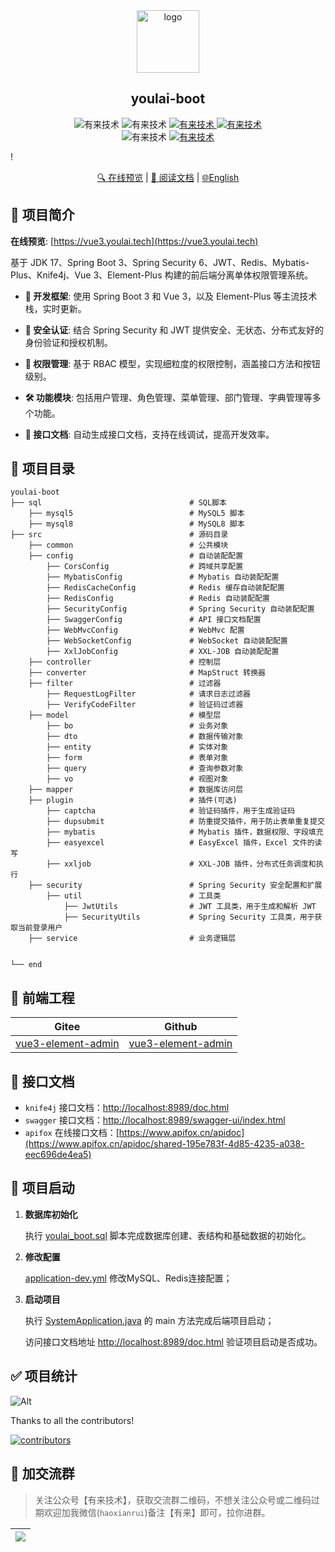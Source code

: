 
<div align="center">
   <img alt="logo" width="100" height="100" src="https://raw.gitmirror.com/youlaitech/image/main/docs/yb-200x200.png">
   <h2>youlai-boot</h2>
   <img alt="有来技术" src="https://img.shields.io/badge/Java -17-brightgreen.svg"/>
   <img alt="有来技术" src="https://img.shields.io/badge/SpringBoot-3.3.0-green.svg"/>
   <a href="https://gitee.com/youlaiorg/youlai-boot" target="_blank">
     <img alt="有来技术" src="https://gitee.com/youlaiorg/youlai-boot/badge/star.svg"/>
   </a>     
   <a href="https://github.com/haoxianrui" target="_blank">
     <img alt="有来技术" src="https://img.shields.io/github/stars/haoxianrui/youlai-boot.svg?style=social&label=Stars"/>
   </a>
   <br/>
   <img alt="有来技术" src="https://img.shields.io/badge/license-Apache%20License%202.0-blue.svg"/>
   <a href="https://gitee.com/youlaiorg" target="_blank">
     <img alt="有来技术" src="https://img.shields.io/badge/Author-有来开源组织-orange.svg"/>
   </a>
</div>

!

<div align="center">
  <a target="_blank" href="https://admin.youlai.tech/">🔍 在线预览</a> |  <a target="_blank" href="https://doc.youlai.tech/%E5%89%8D%E5%90%8E%E7%AB%AF%E6%A8%A1%E6%9D%BF/%E5%90%8E%E7%AB%AF%E6%89%8B%E5%86%8C/%E9%A1%B9%E7%9B%AE%E7%AE%80%E4%BB%8B.html">📖 阅读文档</a> | <a href="./README.en-US.md">🌐English</a>
</div>

## 📢 项目简介

**在线预览**: [https://vue3.youlai.tech](https://vue3.youlai.tech)

基于 JDK 17、Spring Boot 3、Spring Security 6、JWT、Redis、Mybatis-Plus、Knife4j、Vue 3、Element-Plus 构建的前后端分离单体权限管理系统。

- **🚀 开发框架**: 使用 Spring Boot 3 和 Vue 3，以及 Element-Plus 等主流技术栈，实时更新。

- **🔐 安全认证**: 结合 Spring Security 和 JWT 提供安全、无状态、分布式友好的身份验证和授权机制。

- **🔑 权限管理**: 基于 RBAC 模型，实现细粒度的权限控制，涵盖接口方法和按钮级别。

- **🛠️ 功能模块**: 包括用户管理、角色管理、菜单管理、部门管理、字典管理等多个功能。

- **📘 接口文档**: 自动生成接口文档，支持在线调试，提高开发效率。

## 📁 项目目录
```
youlai-boot
├── sql                                 # SQL脚本
    ├── mysql5                          # MySQL5 脚本
    ├── mysql8                          # MySQL8 脚本
├── src                                 # 源码目录
    ├── common                          # 公共模块
    ├── config                          # 自动装配配置
        ├── CorsConfig                  # 跨域共享配置
        ├── MybatisConfig               # Mybatis 自动装配配置
        ├── RedisCacheConfig            # Redis 缓存自动装配配置
        ├── RedisConfig                 # Redis 自动装配配置
        ├── SecurityConfig              # Spring Security 自动装配配置
        ├── SwaggerConfig               # API 接口文档配置
        ├── WebMvcConfig                # WebMvc 配置
        ├── WebSocketConfig             # WebSocket 自动装配配置
        ├── XxlJobConfig                # XXL-JOB 自动装配配置
    ├── controller                      # 控制层
    ├── converter                       # MapStruct 转换器
    ├── filter                          # 过滤器
        ├── RequestLogFilter            # 请求日志过滤器
        ├── VerifyCodeFilter            # 验证码过滤器
    ├── model                           # 模型层
        ├── bo                          # 业务对象
        ├── dto                         # 数据传输对象
        ├── entity                      # 实体对象
        ├── form                        # 表单对象
        ├── query                       # 查询参数对象
        ├── vo                          # 视图对象
    ├── mapper                          # 数据库访问层
    ├── plugin                          # 插件(可选)
        ├── captcha                     # 验证码插件，用于生成验证码
        ├── dupsubmit                   # 防重提交插件，用于防止表单重复提交
        ├── mybatis                     # Mybatis 插件，数据权限、字段填充
        ├── easyexcel                   # EasyExcel 插件，Excel 文件的读写
        ├── xxljob                      # XXL-JOB 插件，分布式任务调度和执行
    ├── security                        # Spring Security 安全配置和扩展
        ├── util                        # 工具类
            ├── JwtUtils                # JWT 工具类，用于生成和解析 JWT
            ├── SecurityUtils           # Spring Security 工具类，用于获取当前登录用户
    ├── service                         # 业务逻辑层

    
└── end       
```

## 🌺 前端工程
| Gitee | Github |
|-------|------|
| [vue3-element-admin](https://gitee.com/youlaiorg/vue3-element-admin)  | [vue3-element-admin](https://github.com/youlaitech/vue3-element-admin)  |


## 🌈 接口文档

- `knife4j` 接口文档：[http://localhost:8989/doc.html](http://localhost:8989/doc.html)
- `swagger` 接口文档：[http://localhost:8989/swagger-ui/index.html](http://localhost:8989/swagger-ui/index.html)
- `apifox`  在线接口文档：[https://www.apifox.cn/apidoc](https://www.apifox.cn/apidoc/shared-195e783f-4d85-4235-a038-eec696de4ea5)


## 🚀 项目启动

1. **数据库初始化**

    执行 [youlai_boot.sql](sql/mysql8/youlai_boot.sql) 脚本完成数据库创建、表结构和基础数据的初始化。

2. **修改配置**

    [application-dev.yml](src/main/resources/application-dev.yml) 修改MySQL、Redis连接配置；

3. **启动项目**

    执行 [SystemApplication.java](src/main/java/com/youlai/system/SystemApplication.java) 的 main 方法完成后端项目启动；

    访问接口文档地址 [http://localhost:8989/doc.html](http://localhost:8989/doc.html) 验证项目启动是否成功。

## ✅ 项目统计

![Alt](https://repobeats.axiom.co/api/embed/544c5c0b5b3611a6c4d5ef0faa243a9066b89659.svg "Repobeats analytics image")

Thanks to all the contributors!

[![contributors](https://contrib.rocks/image?repo=haoxianrui/youlai-boot)](https://github.com/haoxianrui/youlai-boot/graphs/contributors)


## 💖 加交流群

> 关注公众号【有来技术】，获取交流群二维码，不想关注公众号或二维码过期欢迎加我微信(`haoxianrui`)备注【有来】即可，拉你进群。

| ![](https://s2.loli.net/2022/11/19/OGjum9wr8f6idLX.png) |
|---------------------------------------------------------|


